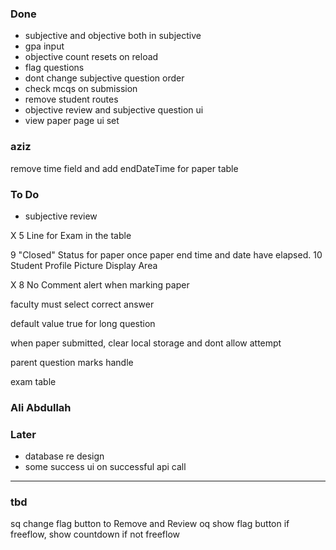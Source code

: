 ### Done
- subjective and objective both in subjective
- gpa input
- objective count resets on reload
- flag questions
- dont change subjective question order
- check mcqs on submission
- remove student routes
- objective review and subjective question ui
- view paper page ui set

### aziz
<!-- change marksobtained to float in questions tables -->
<!-- add minutes allowed field for each objective qs table -->
remove time field and add endDateTime for paper table
<!-- add paper student table which contains a flag whether a student has submitted a paper -->


### To Do
<!-- - child questions on same page, and order will be predifined in database -->
<!-- - confirm submit modal -->
<!-- new component -->

<!-- -->
<!-- change flag name to review -->
<!-- dont show paper to student if in drafts -->
<!-- faculty cant delete mcqs -->
<!-- - form -->
<!-- - date and time selector in create paper -->
<!-- - remove localhost from axios -->

<!-- AA 1 Timed MCQ setting on Exam setting page - should work when freeflow checkbox in unchecked -->
<!-- AA 2 Paper Review Option key on Exam setting page -->
- subjective review
<!-- X 4 Notifications -->
X 5 Line for Exam in the table
<!-- 6 Long Question word limit fix -->
9 "Closed" Status for paper once paper end time and date have elapsed.
10 Student Profile Picture Display Area
<!-- AA 3 Lock Out - "Attempt" key for Student after paper has been submitted, create api on submission that paper is submitted and check in papers list if it is submitted -->

<!-- AA 7 Pending Questions Alert at Submittion -->
X 8 No Comment alert when marking paper
<!-- - subjective answer submission -->
<!-- time allowed for mcqs api update in create exam -->
faculty must select correct answer
<!-- mcq review if no answer then mark 0 -->

default value true for long question

when paper submitted, clear local storage and dont allow attempt

parent question marks handle
<!-- save flags in subjective -->
exam table

<!-- handle date time in exam tables -->

### Ali Abdullah
<!-- marking dashboard ui set -->
<!-- allow marks in float in mark exam  -->
<!-- exam not being marked -->
<!-- 11 time allowed field in create exam -->
<!-- 12 child question cannot be parent question in create exam -->
<!-- 13 send question number on backend in create paper -->

### Later
- database re design
- some success ui on successful api call

****
### tbd
sq change flag button to Remove and Review
oq show flag button if freeflow, show countdown if not freeflow